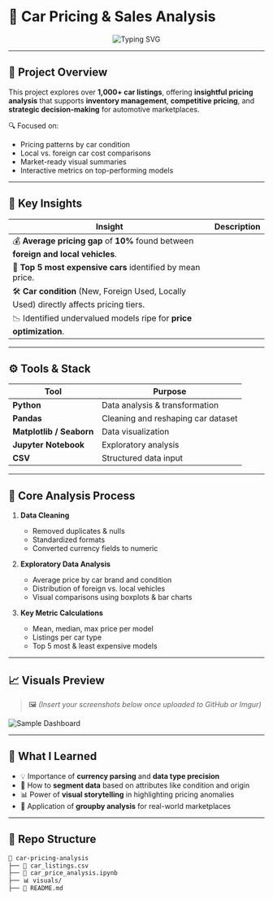 # 🚗 Car Pricing & Sales Analysis

<p align="center">
  <img src="https://readme-typing-svg.herokuapp.com?font=Fira+Code&size=22&duration=4000&pause=1000&center=true&vCenter=true&width=700&lines=Market+Insights+from+1000%2B+Car+Listings;Data+Cleaning+%7C+Price+Transformation+%7C+Sales+Analytics;Strategic+Pricing+%7C+Local+vs+Foreign+Gap+Analysis" alt="Typing SVG" />
</p>

---

## 📘 Project Overview

This project explores over **1,000+ car listings**, offering **insightful pricing analysis** that supports **inventory management**, **competitive pricing**, and **strategic decision-making** for automotive marketplaces.

🔍 Focused on:
- Pricing patterns by car condition
- Local vs. foreign car cost comparisons
- Market-ready visual summaries
- Interactive metrics on top-performing models

---

## 🎯 Key Insights

| Insight | Description |
|--------|-------------|
| 💰 **Average pricing gap** of **10%** found between **foreign and local vehicles**. |
| 🚙 **Top 5 most expensive cars** identified by mean price. |
| 🛠️ **Car condition** (New, Foreign Used, Locally Used) directly affects pricing tiers. |
| 📉 Identified undervalued models ripe for **price optimization**. |

---

## ⚙️ Tools & Stack

| Tool       | Purpose                             |
|------------|-------------------------------------|
| **Python** | Data analysis & transformation      |
| **Pandas** | Cleaning and reshaping car dataset  |
| **Matplotlib / Seaborn** | Data visualization  |
| **Jupyter Notebook** | Exploratory analysis     |
| **CSV**     | Structured data input               |

---

## 🧪 Core Analysis Process

1. **Data Cleaning**  
   - Removed duplicates & nulls  
   - Standardized formats  
   - Converted currency fields to numeric

2. **Exploratory Data Analysis**  
   - Average price by car brand and condition  
   - Distribution of foreign vs. local vehicles  
   - Visual comparisons using boxplots & bar charts

3. **Key Metric Calculations**  
   - Mean, median, max price per model  
   - Listings per car type  
   - Top 5 most & least expensive models

---

## 📈 Visuals Preview

> 🖼️ *(Insert your screenshots below once uploaded to GitHub or Imgur)*

![Sample Dashboard](https://your-screenshot-link.com)

---

## 🧠 What I Learned

- 💡 Importance of **currency parsing** and **data type precision**
- 🔄 How to **segment data** based on attributes like condition and origin
- 📊 Power of **visual storytelling** in highlighting pricing anomalies
- 🔎 Application of **groupby analysis** for real-world marketplaces

---

## 📁 Repo Structure

```bash
📂 car-pricing-analysis
├── 📄 car_listings.csv
├── 📓 car_price_analysis.ipynb
├── 📊 visuals/
├── 📝 README.md
